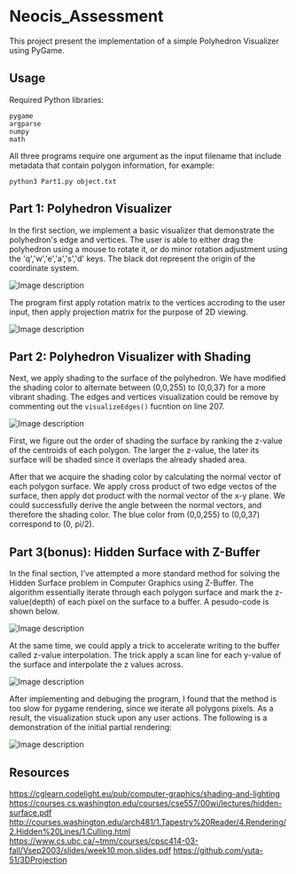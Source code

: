 # Neocis_Assessment

This project present the implementation of a simple Polyhedron Visualizer using PyGame.

## Usage

Required Python libraries:
```shell
pygame
argparse
numpy
math
```
All three programs require one argument as the input filename that include metadata that contain polygon information, for example:
```shell
python3 Part1.py object.txt
```

## Part 1: Polyhedron Visualizer

In the first section, we implement a basic visualizer that demonstrate the polyhedron's edge and vertices. The user is able to either drag the polyhedron using a mouse to rotate it, or do minor rotation adjustment using the 'q','w','e','a','s','d' keys. The black dot represent the origin of the coordinate system.

![Image description](part1Demo.PNG)

The program first apply rotation matrix to the vertices accroding to the user input, then apply projection matrix for the purpose of 2D viewing. 

![Image description](part1Princeple.PNG)

## Part 2: Polyhedron Visualizer with Shading

Next, we apply shading to the surface of the polyhedron. We have modified the shading color to alternate between (0,0,255) to (0,0,37) for a more vibrant shading. The edges and vertices visualization could be remove by commenting out the `visualizeEdges()` fucntion on line 207.

![Image description](part2Demo.PNG)

First, we figure out the order of shading the surface by ranking the z-value of the centroids of each polygon. The larger the z-value, the later its surface will be shaded since it overlaps the already shaded area. 

After that we acquire the shading color by calculating the normal vector of each polygon surface. We apply cross product of two edge vectos of the surface, then apply dot product with the normal vector of the x-y plane. We could successfully derive the angle between the normal vectors, and therefore the shading color. The blue color from (0,0,255) to (0,0,37) correspond to (0, pi/2).

## Part 3(bonus): Hidden Surface with Z-Buffer

In the final section, I've attempted a more standard method for solving the Hidden Surface problem in Computer Graphics using Z-Buffer. The algorithm essentially iterate through each polygon surface and mark the z-value(depth) of each pixel on the surface to a buffer. A pesudo-code is shown below.

![Image description](part3zbuffer.PNG)

At the same time, we could apply a trick to accelerate writing to the buffer called z-value interpolation. The trick apply a scan line for each y-value of the surface and interpolate the z values across. 

![Image description](part3zbuffer2.PNG)

After implementing and debuging the program, I found that the method is too slow for pygame rendering, since we iterate all polygons pixels. As a result, the visualization stuck upon any user actions. The following is a demonstration of the initial partial rendering:

![Image description](part3Demo.PNG)

## Resources
https://cglearn.codelight.eu/pub/computer-graphics/shading-and-lighting
https://courses.cs.washington.edu/courses/cse557/00wi/lectures/hidden-surface.pdf
http://courses.washington.edu/arch481/1.Tapestry%20Reader/4.Rendering/2.Hidden%20Lines/1.Culling.html
https://www.cs.ubc.ca/~tmm/courses/cpsc414-03-fall/Vsep2003/slides/week10.mon.slides.pdf
https://github.com/yuta-51/3DProjection

